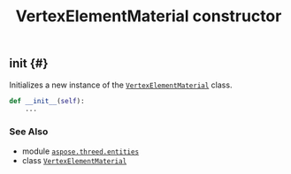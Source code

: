 ﻿---
title: VertexElementMaterial constructor
second_title: Aspose.3D for Python via .NET API References
description: 
type: docs
weight: 10
url: /python-net/aspose.threed.entities/vertexelementmaterial/__init__/
is_root: false
---

## __init__ {#}

Initializes a new instance of the [`VertexElementMaterial`](/3d/python-net/aspose.threed.entities/vertexelementmaterial) class.



```python
def __init__(self):
    ...
```





### See Also
* module [`aspose.threed.entities`](../../)
* class [`VertexElementMaterial`](/3d/python-net/aspose.threed.entities/vertexelementmaterial)
